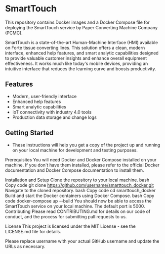 # SmartTouch
This repository contains Docker images and a Docker Compose file for deploying the SmartTouch service by Paper Converting Machine Company (PCMC).

SmartTouch is a state-of-the-art Human-Machine Interface (HMI) available on Forte tissue converting lines. This solution offers a clean, modern interface, enhanced help features, and smart analytic capabilities designed to provide valuable customer insights and enhance overall equipment effectiveness. It works much like today's mobile devices, providing an intuitive interface that reduces the learning curve and boosts productivity.

## Features
- Modern, user-friendly interface
- Enhanced help features
- Smart analytic capabilities
- IoT connectivity with industry 4.0 tools
- Production data storage and change logs

## Getting Started
- These instructions will help you get a copy of the project up and running on your local machine for development and testing purposes.

Prerequisites
You will need Docker and Docker Compose installed on your machine. If you don't have them installed, please refer to the official Docker documentation and Docker Compose documentation to install them.

Installation and Setup
Clone the repository to your local machine.
bash
Copy code
git clone https://github.com/username/smarttouch_docker.git
Navigate to the cloned repository.
bash
Copy code
cd smarttouch_docker
Build and start the Docker containers using Docker Compose.
bash
Copy code
docker-compose up --build
You should now be able to access the SmartTouch service on your local machine. The default port is 5000.
Contributing
Please read CONTRIBUTING.md for details on our code of conduct, and the process for submitting pull requests to us.

License
This project is licensed under the MIT License - see the LICENSE.md file for details.

Please replace username with your actual GitHub username and update the URLs as necessary.
